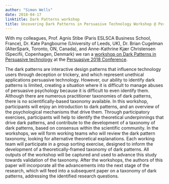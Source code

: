 ```yaml
---
author: "Simon Wells"
date: 2018-04-17
linktitle: Dark Patterns workshop
title: Uncovering Dark Patterns in Persuasive Technology Workshop @ Persuasive 2018
---
```


With my colleagues, Prof. Agnis Stibe (Paris ESLSCA Business School, France), Dr. Kate Pangbourne (University of Leeds, UK), Dr. Brian Cugelman (AlterSpark, Toronto, ON, Canada), and Anne-Kathrine Kjær Christensen (Specifii, Copenhagen, Denmark) we ran a [workshop on Dark Patterns in Persuasive technology](http://www.persuasive2018.org/workshops/) at the [Persuasive 2018 Conference](http://www.persuasive2018.org).

The dark patterns are interactive design patterns that influence technology users through deception or trickery, and which represent unethical applications persuasive technology. However, our ability to identify dark patterns is limited, creating a situation where it is difficult to manage abuses of persuasive psychology because it is difficult to even identify them. Although there are numerous practitioner taxonomies of dark patterns, there is no scientifically-based taxonomy available. In this workshop, participants will enjoy an introduction to dark patterns, and an overview of the psychological mechanisms that drive them. Through participatory exercises, participants will help to identify the theoretical underpinnings that drive dark patterns, and contribute to the development of a taxonomy of dark patterns, based on consensus within the scientific community. In the workshops, we will form working teams who will review the dark pattern taxonomy, looking for alternative theoretical explanations. Each working team will participate in a group sorting exercise, designed to inform the development of a theoretically-framed taxonomy of dark patterns. All outputs of the workshop will be captured and used to advance this study towards validation of the taxonomy. After the workshops, the authors of this paper will incorporate all the advancements into the next stage of the research, which will feed into a subsequent paper on a taxonomy of dark patterns, addressing the identified research questions.
